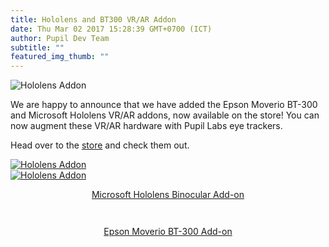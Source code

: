 ```yaml
--- 
title: Hololens and BT300 VR/AR Addon
date: Thu Mar 02 2017 15:28:39 GMT+0700 (ICT) 
author: Pupil Dev Team 
subtitle: ""
featured_img_thumb: ""
---
```


<img src="../../../../media/images/blog/addon_hololens.jpg" class='Feature-image u-padBottom--2' alt="Hololens Addon">

We are happy to announce that we have added the Epson Moverio BT-300 and Microsoft Hololens VR/AR addons, now available on the store! You can now augment these VR/AR hardware with Pupil Labs eye trackers.

Head over to the [store](https://pupil-labs.com/store/#vr-ar) and check them out.

<div class="Grid-gutters-lg Aligner VR-AR-products">
	<div class="Aligner-item">
		<div class="Aligner-item--column">
			<div class="Feature-image-wrapper">
				<a href="https://pupil-labs.com/store/#vr-ar">
					<img src="../../../../media/images/blog/addon_hololens.jpg" class='Feature-image' alt="Hololens Addon">
				</a>
			</div>
		</div>
	</div>
	<div class="Aligner-item">
		<div class="Aligner-item--column">
			<div class="Feature-image-wrapper">
				<a href="https://pupil-labs.com/store/#vr-ar">
					<img src="../../../../media/images/blog/addon_epson_bt300b.jpg" class='Feature-image' alt="Hololens Addon">
				</a>
			</div>
		</div>
	</div>
	<div class="Aligner-item" style="padding:0em 1.4em 1em 1.4em;">
		<div class="Aligner-item--column">
			<div class="Aligner-item--stretchHeight">
				<a href="https://pupil-labs.com/store/#vr-ar">
					<p align="center">
						Microsoft Hololens Binocular Add-on
					</p>
				</a>
			</div>
		</div>
	</div>
		<div class="Aligner-item" style="padding:0em 1.4em 1em 1.4em;">
		<div class="Aligner-item--column">
			<div class="Aligner-item--stretchHeight">
				<a href="https://pupil-labs.com/store/#vr-ar">
					<p align="center">
						Epson Moverio BT-300 Add-on
					</p>
				</a>
			</div>
		</div>
	</div>
</div>

